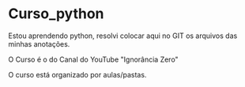 # Curso_python
Estou aprendendo python, resolvi colocar aqui no GIT os arquivos das minhas anotações.

O Curso é o do Canal do YouTube "Ignorância Zero"

O curso está organizado por aulas/pastas.